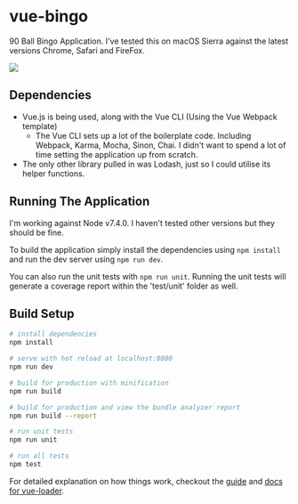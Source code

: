 # vue-bingo

90 Ball Bingo Application. I've tested this on macOS Sierra against the latest versions Chrome, Safari and FireFox.

![](https://media.giphy.com/media/xUA7bcxN0d1P2B8sz6/giphy.gif)

## Dependencies

* Vue.js is being used, along with the Vue CLI (Using the Vue Webpack template)
  * The Vue CLI sets up a lot of the boilerplate code. Including Webpack, Karma, Mocha, Sinon, Chai. I didn't want to spend a lot of time setting the application up from scratch.
* The only other library pulled in was Lodash, just so I could utilise its helper functions.

## Running The Application

I'm working against Node v7.4.0. I haven't tested other versions but they should be fine.

To build the application simply install the dependencies using `npm install` and
run the dev server using `npm run dev`.

You can also run the unit tests with `npm run unit`. Running the unit
tests will generate a coverage report within the 'test/unit' folder as well.

## Build Setup

``` bash
# install dependencies
npm install

# serve with hot reload at localhost:8080
npm run dev

# build for production with minification
npm run build

# build for production and view the bundle analyzer report
npm run build --report

# run unit tests
npm run unit

# run all tests
npm test
```

For detailed explanation on how things work, checkout the [guide](http://vuejs-templates.github.io/webpack/) and [docs for vue-loader](http://vuejs.github.io/vue-loader).
